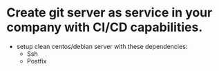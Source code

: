 # Create git server as service in your company with CI/CD capabilities.

* setup clean centos/debian server with these dependencies:
    * Ssh
    * Postfix
